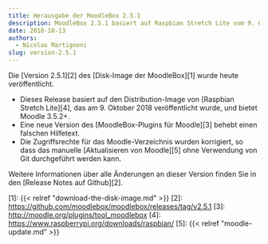 ```yaml
---
title: Herausgabe der MoodleBox 2.5.1
description: MoodleBox 2.5.1 basiert auf Raspbian Stretch Lite vom 9. Oktober 2018. Manuelle [Aktualisieren von Moodle][5] möglich ist.
date: 2018-10-13
authors:
  - Nicolas Martignoni
slug: version-2.5.1
---
```


Die [Version 2.5.1][2] des [Disk-Image der MoodleBox][1] wurde heute veröffentlicht.

  - Dieses Release basiert auf den Distribution-Image von [Raspbian Stretch Lite][4], das am 9. Oktober 2018 veröffentlicht wurde, und bietet Moodle 3.5.2+.
  - Eine neue Version des [MoodleBox-Plugins für Moodle][3] behebt einen falschen Hilfetext.
  - Die Zugriffsrechte für das Moodle-Verzeichnis wurden korrigiert, so dass das manuelle [Aktualisieren von Moodle][5] ohne Verwendung von Git durchgeführt werden kann.

Weitere Informationen über alle Änderungen an dieser Version finden Sie in den [Release Notes auf Github][2].

 [1]: {{< relref "download-the-disk-image.md" >}}
 [2]: https://github.com/moodlebox/moodlebox/releases/tag/v2.5.1
 [3]: http://moodle.org/plugins/tool_moodlebox
 [4]: https://www.raspberrypi.org/downloads/raspbian/
 [5]: {{< relref "moodle-update.md" >}}
